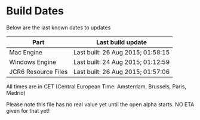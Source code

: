 # Build Dates

Below are the last known dates to updates

Part | Last build update
-----|-----
Mac Engine | Last built: 26 Aug 2015; 01:58:15
Windows Engine | Last built: 24 Aug 2015; 01:12:59
JCR6 Resource Files | Last built: 26 Aug 2015; 01:57:06
All times are in CET (Central European Time: Amsterdam, Brussels, Paris, Madrid)


Please note this file has no real value yet until the open alpha starts. NO ETA given for that yet!
